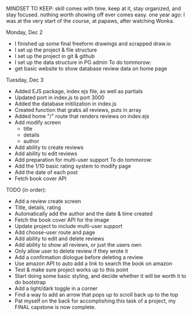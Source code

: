 MINDSET TO KEEP:
skill comes with time. keep at it, stay organized, and stay focused.
nothing worth showing off ever comes easy.
one year ago: I was at the very start of the course, at papaws, after watching Wonka.

Monday, Dec 2
- I finished up some final freeform drawings and scrapped draw.io
- I set up the project & file structure
- I set up the project in git & github
- I set up the data structure in PG admin
To do tommorow:
- get basic website to show database review data on home page

Tuesday, Dec 3
- Added EJS package, index ejs file, as well as partials
- Updated port in index.js to port 3000
- Added the database initilization in index.js
- Created function that grabs all reviews, puts in array
- Added home "/" route that renders reviews on index.ejs
- Add modify screen
  - title
  - details
  - author
- Add ability to create reviews
- Add ability to edit reviews
- Add preparation for multi-user support 
To do tommorow:
- Add the 1/10 basic rating system to modify page
- Add the date of each post
- Fetch book cover API


TODO (in order):
- Add a review create screen
 - Title, details, rating
 - Automatically add the author and the date & time created
 - Fetch the book cover API for the image
- Update project to include multi-user support
- Add choose-user route and page
- Add ability to edit and delete reviews
- Add ability to show all reviews, or just the users own
- Only allow user to delete review if they wrote it
- Add a confirmation diologue before deleting a review
- Use amazon API to auto add a link to search the book on amazon
- Test & make sure project works up to this point
- Start doing some basic styling, and decide whether it will be worth it
  to do bootstrap
- Add a light/dark toggle in a corner
- Find a way to add an arrow that pops up to scroll back up to the top
- Pat myself on the back for accomplishing this task of a project, my FINAL
capstone is now complete.